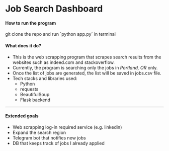 # Job Search Dashboard 

<h4>How to run the program</h4>
git clone the repo and run `python app.py` in terminal

<h4>What does it do?</h4>

- This is the web scrapping program that scrapes search results from the websites such as indeed.com and stackoverflow. 
- Currently, the program is searching only the jobs in *Portland, OR* only.  
- Once the list of jobs are generated, the list will be saved in jobs.csv file. 
- Tech stacks and libraries used: 
  - Python
  - requests
  - BeautifulSoup
  - Flask backend

--------------------------------------------------------------------
<h4>Extended goals</h4> 

- Web scrapping log-in required service (e.g. linkedin)
- Expand the search region 
- Telegram bot that notifies new jobs
- DB that keeps track of jobs I already applied
